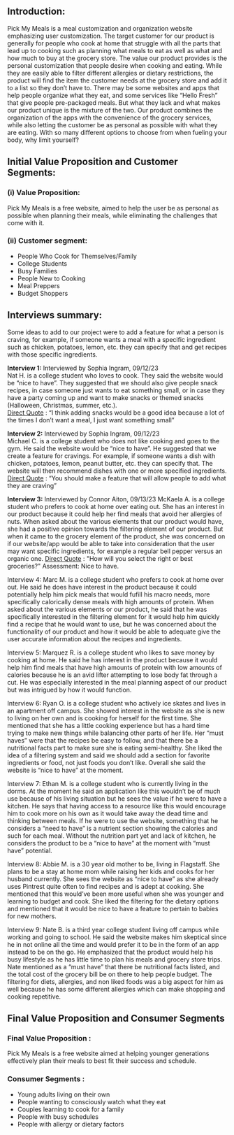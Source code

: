 ## Introduction:
  Pick My Meals is a meal customization and organization website emphasizing user customization. The target customer for our product is generally for people who cook at home that struggle with all the parts that lead up to cooking such as planning what meals to eat as well as what and how much to buy at the grocery store. The value our product provides is the personal customization that people desire when cooking and eating. While they are easily able to filter different allergies or dietary restrictions, the product will find the item the customer needs at the grocery store and add it to a list so they don’t have to. There may be some websites and apps that help people organize what they eat, and some services like “Hello Fresh” that give people pre-packaged meals. But what they lack and what makes our product unique is the mixture of the two. Our product combines the organization of the apps with the convenience of the grocery services, while also letting the customer be as personal as possible with what they are eating. With so many different options to choose from when fueling your body, why limit yourself?


## Initial Value Proposition and Customer Segments:

### (i) Value Proposition: 
Pick My Meals is a free website, aimed to help the user be as personal as possible when planning their meals, while eliminating the challenges that come with it.  

### (ii) Customer segment:
* People Who Cook for Themselves/Family 
* College Students 
* Busy Families 
* People New to Cooking 
* Meal Preppers 
* Budget Shoppers

## Interviews summary:
Some ideas to add to our project were to add a feature for what a person is craving, for example, if someone wants a meal with a specific ingredient such as chicken, potatoes, lemon, etc. they can specify that and get recipes with those specific ingredients. 

**Interview 1:** Interviewed by Sophia Ingram, 09/12/23  
Nat H. is a college student who loves to cook. They said the website would be “nice to have”. They suggested that we should also give people snack recipes, in case someone just wants to eat something small, or in case they have a party coming up and want to make snacks or themed snacks (Halloween, Christmas, summer, etc.).  
<ins> Direct Quote</ins> : “I think adding snacks would be a good idea because a lot of the times I don’t want a meal, I just want something small”


**Interview 2:** Interviewed by Sophia Ingram, 09/12/23  
Michael C. is a college student who does not like cooking and goes to the gym. He said the website would be “nice to have”. He suggested that we create a feature for cravings. For example, if someone wants a dish with chicken, potatoes, lemon, peanut butter, etc. they can specify that. The website will then recommend dishes with one or more specified ingredients.  
<ins> Direct Quote</ins> : “You should make a feature that will allow people to add what they are craving”

**Interview 3:** Interviewed by Connor Aiton, 09/13/23
McKaela A. is a college student who prefers to cook at home over eating out. She has an interest in our product because it could help her find meals that avoid her allergies of 
nuts. When asked about the various elements that our product would have, she had a positive opinion towards the filtering element of our product. But when it came to the grocery element of the product, she was concerned on if our website/app would be able to take into consideration that the user may want specific ingredients, for example a regular bell pepper versus an organic one.
<ins> Direct Quote</ins> : "How will you select the right or best groceries?"
Assessment: Nice to have.

Interview 4: Marc M. is a college student who prefers to cook at home over out. He said he does have interest in the product because it could potentially help him pick meals that would fufill his macro needs, more specifically calorically dense meals with high amounts of protein. When asked about the various elements or our product, he said that he was specifically interested in the filtering element for it would help him quickly find a recipe that he would want to use, but he was concerned about the functionality of our product and how it would be able to adequate give the user accurate information about the recipes and ingredients.

Interview 5: Marquez R. is a college student who likes to save money by cooking at home. He said he has interest in the product because it would help him find meals that have high amounts of protein with low amounts of calories because he is an avid lifter attempting to lose body fat through a cut. He was especially interested in the meal planning aspect of our product but was intrigued by how it would function.

Interview 6: Ryan O. is a college student who actively ice skates and lives in an apartment off campus. She showed interest in the website as she is new to living on her own and is cooking for herself for the first time. She mentioned that she has a little cooking experience but has a hard time trying to make new things while balancing other parts of her life. Her “must haves” were that the recipes be easy to follow, and that there be a nutritional facts part to make sure she is eating semi-healthy. She liked the idea of a filtering system and said we should add a section for favorite ingredients or food, not just foods you don’t like. Overall she said the website is “nice to have” at the moment.

Interview 7: Ethan M. is a college student who is currently living in the dorms. At the moment he said an application like this wouldn’t be of much use because of his living situation but he sees the value if he were to have a kitchen. He says that having access to a resource like this would encourage him to cook more on his own as it would take away the dead time and thinking between meals. If he were to use the website, something that he considers a “need to have” is a nutrient section showing the calories and such for each meal. Without the nutrition part yet and lack of kitchen, he considers the product to be a “nice to have” at the moment with “must have” potential. 

Interview 8: Abbie M. is a 30 year old mother to be, living in Flagstaff. She plans to be a stay at home mom while raising her kids and cooks for her husband currently. She sees the website as “nice to have” as she already uses Pintrest quite often to find recipes and is adept at cooking. She mentioned that this would’ve been more useful when she was younger and learning to budget and cook. She liked the filtering for the dietary options and mentioned that it would be nice to have a feature to pertain to babies for new mothers. 

Interview 9: Nate B. is a third year college student living off campus while working and going to school. He said the website makes him skeptical since he in not online all the time and would prefer it to be in the form of an app instead to be on the go. He emphasized that the product would help his busy lifestyle as he has little time to plan his meals and grocery store trips. Nate mentioned as a “must have” that there be nutritional facts listed, and the total cost of the grocery bill be on there to help people budget. The filtering for diets, allergies, and non liked foods was a big aspect for him as well because he has some different allergies which can make shopping and cooking repetitive. 

## Final Value Proposition and Consumer Segments

### Final Value Proposition :
Pick My Meals is a free website aimed at helping younger generations effectively plan their meals to best fit their success and schedule.

### Consumer Segments :
* Young adults living on their own
* People wanting to consciously watch what they eat
* Couples learning to cook for a family
* People with busy schedules
* People with allergy or dietary factors


